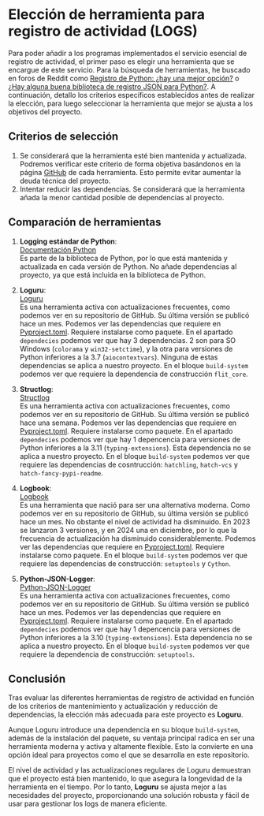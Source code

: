 # Elección de herramienta para registro de actividad (LOGS)

Para poder añadir a los programas implementados el servicio esencial de registro de actividad, el primer paso es elegir una herramienta que se encargue de este servicio. Para la búsqueda de herramientas, he buscado en foros de Reddit como [Registro de Python: ¿hay una mejor opción?](https://www.reddit.com/r/Python/comments/uk5c49/python_logging_is_there_a_best_choice/?rdt=37687) o [¿Hay alguna buena biblioteca de registro JSON para Python?](https://www.reddit.com/r/learnpython/comments/701nif/are_there_any_good_json_logging_libraries_for/). A continuación, detallo los criterios específicos establecidos antes de realizar la elección, para luego seleccionar la herramienta que mejor se ajusta a los objetivos del proyecto. 

## Criterios de selección

1. Se considerará que la herramienta esté bien mantenida y actualizada. Podremos verificar este criterio de forma objetiva basándonos en la página [GitHub](https://github.com/) de cada herramienta. Esto permite evitar aumentar la deuda técnica del proyecto.    
2. Intentar reducir las dependencias. Se considerará que la herramienta añada la menor cantidad posible de dependencias al proyecto.  

## Comparación de herramientas

1. **Logging estándar de Python**:  
    [Documentación Python](https://docs.python.org/3/library/logging.html)  
    Es parte de la biblioteca de Python, por lo que está mantenida y actualizada en cada versión de Python. No añade dependencias al proyecto, ya que está incluida en la biblioteca de Python.

2. **Loguru**:  
    [Loguru](https://github.com/Delgan/loguru)  
    Es una herramienta activa con actualizaciones frecuentes, como podemos ver en su repositorio de GitHub. Su última versión se publicó hace un mes. Podemos ver las dependencias que requiere en [Pyproject.toml](https://github.com/Delgan/loguru/blob/master/pyproject.toml). Requiere instalarse como paquete. En el apartado `dependecies` podemos ver que hay 3 dependencias. 2 son para SO Windows (`colorama` y `win32-setctime`), y la otra para versiones de Python inferiores a la 3.7 (`aiocontextvars`). Ninguna de estas dependencias se aplica a nuestro proyecto. En el bloque `build-system` podemos ver que requiere la dependencia de construcción `flit_core`.     

3. **Structlog**:  
    [Structlog](https://github.com/hynek/structlog/)  
    Es una herramienta activa con actualizaciones frecuentes, como podemos ver en su repositorio de GitHub. Su última versión se publicó hace una semana. Podemos ver las dependencias que requiere en [Pyproject.toml](https://github.com/hynek/structlog/blob/main/pyproject.toml). Requiere instalarse como paquete. En el apartado `dependecies` podemos ver que hay 1 depencencia para versiones de Python inferiores a la 3.11 (`typing-extensions`). Esta dependencia no se aplica a nuestro proyecto. En el bloque `build-system` podemos ver que requiere las dependencias de cosntrucción: `hatchling`, `hatch-vcs` y `hatch-fancy-pypi-readme`.  

4. **Logbook**:  
    [Logbook](https://github.com/getlogbook/logbook)  
    Es una herramienta que nació para ser una alternativa moderna. Como podemos ver en su repositorio de GitHub, su última versión se publicó hace un mes. No obstante el nivel de actividad ha disminuido. En 2023 se lanzaron 3 versiones, y en 2024 una en diciembre, por lo que la frecuencia de actualización ha disminuido considerablemente. Podemos ver las dependencias que requiere en [Pyproject.toml](https://github.com/getlogbook/logbook/blob/develop/pyproject.toml). Requiere instalarse como paquete. En el bloque `build-system` podemos ver que requiere las dependencias de construcción: `setuptools` y `Cython`.  

5. **Python-JSON-Logger**:  
    [Python-JSON-Logger](https://github.com/nhairs/python-json-logger)  
    Es una herramienta activa con actualizaciones frecuentes, como podemos ver en su repositorio de GitHub. Su última versión se publicó hace un mes. Podemos ver las dependencias que requiere en [Pyproject.toml](https://github.com/nhairs/python-json-logger/blob/main/pyproject.toml). Requiere instalarse como paquete. En el apartado `dependecies` podemos ver que hay 1 depencencia para versiones de Python inferiores a la 3.10 (`typing-extensions`). Esta dependencia no se aplica a nuestro proyecto. En el bloque `build-system` podemos ver que requiere la dependencia de construcción: `setuptools`.  

## Conclusión

Tras evaluar las diferentes herramientas de registro de actividad en función de los criterios de mantenimiento y actualización y reducción de dependencias, la elección más adecuada para este proyecto es **Loguru**.

Aunque Loguru introduce una dependencia en su bloque `build-system`, además de la instalación del paquete, su ventaja principal radica en ser una herramienta moderna y activa y altamente flexible. Esto la convierte en una opción ideal para proyectos como el que se desarrolla en este repositorio.

El nivel de actividad y las actualizaciones regulares de Loguru demuestran que el proyecto está bien mantenido, lo que asegura la longevidad de la herramienta en el tiempo. Por lo tanto, **Loguru** se ajusta mejor a las necesidades del proyecto, proporcionando una solución robusta y fácil de usar para gestionar los logs de manera eficiente.